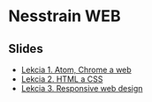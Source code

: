 # Nesstrain WEB

## Slides

- [Lekcia 1. Atom, Chrome a web](https://dullus.github.io/slides/lesson-01.html)
- [Lekcia 2. HTML a CSS](https://dullus.github.io/slides/lesson-02.html)
- [Lekcia 3. Responsive web design](https://dullus.github.io/slides/lesson-03.html)


